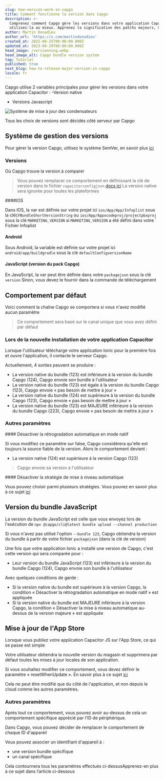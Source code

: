 ```yaml
---
slug: how-version-work-in-capgo
title: Comment fonctionne la version dans Capgo
description: >-
  Comprenez comment Capgo gère les versions dans votre application Capacitor et
  utilisez-la au mieux. Apprenez la signification des patchs majeurs, mineurs.
author: Martin Donadieu
author_url: 'https://x.com/martindonadieu'
created_at: 2022-08-25T00:00:00.000Z
updated_at: 2023-06-29T00:00:00.000Z
head_image: /versionning.webp
head_image_alt: Capgo bundle version system
tag: Tutorial
published: true
next_blog: how-to-release-major-version-in-capgo
locale: fr
---
```


Capgo utilise 2 variables principales pour gérer les versions dans votre application Capacitor :
  -Version native
  - Versions Javascript


<div class="mx-auto" style="width:100%;">
  <img src="/graph_capgowebp" alt="Système de mise à jour des condensateurs">
</div>

Tous les choix de versions sont décidés côté serveur par Capgo

## Système de gestion des versions

Pour gérer la version Capgo, utilisez le système SemVer, en savoir plus [ici](https://semverorg/)
### Versions

Où Capgo trouve la version à comparer

  > Vous pouvez remplacer ce comportement en définissant la clé de version dans le fichier `capacitorconfigjson` [docs ici](/docs/plugin/settings/#version)
  > La version native sera ignorée pour toutes les plateformes

####IOS

 Dans IOS, la var est définie sur votre projet ici `ios/App/App/Infoplist` sous la clé`CFBundleShortVersionString` ou `ios/App/Appxcodeproj/projectpbxproj` sous la clé `MARKETING_VERSION` si `MARKETING_VERSION` a été défini dans votre ` Fichier Infoplist

#### Android

  Sous Android, la variable est définie sur votre projet ici `android/app/buildgradle` sous la clé `defaultConfigversionName`

#### JavaScript (version du pack Capgo)

  En JavaScript, la var peut être définie dans votre `packagejson` sous la clé `version`
  Sinon, vous devez le fournir dans la commande de téléchargement

## Comportement par défaut

Voici comment la chaîne Capgo se comportera si vous n'avez modifié aucun paramètre

> Ce comportement sera basé sur le canal unique que vous avez défini par défaut

### Lors de la nouvelle installation de votre application Capacitor
Lorsque l'utilisateur télécharge votre application Ionic pour la première fois et ouvre l'application, il contacte le serveur Capgo.

Actuellement, 4 sorties peuvent se produire :
  - La version native du bundle (123) est inférieure à la version du bundle Capgo (124), Capgo envoie son bundle à l'utilisateur
  - La version native du bundle (123) est égale à la version du bundle Capgo (123), Capgo envoie « pas besoin de mettre à jour »
  - La version native du bundle (124) est supérieure à la version du bundle Capgo (123), Capgo envoie « pas besoin de mettre à jour »
  - La version native du bundle (123) est MAJEURE inférieure à la version du bundle Capgo (223), Capgo envoie « pas besoin de mettre à jour »

### Autres paramètres

#### Désactiver la rétrogradation automatique en mode natif

Si vous modifiez ce paramètre sur false, Capgo considérera qu'elle est toujours la source fiable de la version.
Alors le comportement devient :
- La version native (124) est supérieure à la version Capgo (123)

> Capgo envoie sa version à l'utilisateur

#### Désactiver la stratégie de mise à niveau automatique

Vous pouvez choisir parmi plusieurs stratégies. Vous pouvez en savoir plus à ce sujet [ici](/docs/tooling/cli/#disable-updates-strategy)

## Version du bundle JavaScript

La version du bundle JavaScript est celle que vous envoyez lors de l'exécution de `npx @capgo/cli@latest bundle upload --channel production`

Si vous n'avez pas utilisé l'option `--bundle 123`, Capgo obtiendra la version du bundle à partir de votre fichier `packagejson` (dans la clé de version)

Une fois que votre application Ionic a installé une version de Capgo, c'est cette version qui sera comparée pour :
  - Leur version du bundle JavaScript (123) est inférieure à la version du bundle Capgo (124), Capgo envoie son bundle à l'utilisateur

Avec quelques conditions de garde :
  - Si la version native du bundle est supérieure à la version Capgo, la condition « Désactiver la rétrogradation automatique en mode natif » est appliquée
  - Si la version native du bundle est MAJEURE inférieure à la version Capgo, la condition « Désactiver la mise à niveau automatique au-dessus de la version majeure » ​​est appliquée

## Mise à jour de l'App Store

Lorsque vous publiez votre application Capacitor JS sur l'App Store, ce qui se passe est simple

Votre utilisateur obtiendra la nouvelle version du magasin et supprimera par défaut toutes les mises à jour locales de son application.

Si vous souhaitez modifier ce comportement, vous devez définir le paramètre « resetWhenUpdate ». En savoir plus à ce sujet [ici](/docs/plugin/api#settings)

Cela ne peut être modifié que du côté de l'application, et non depuis le cloud comme les autres paramètres.

### Autres paramètres

Après tout ce comportement, vous pouvez avoir au-dessus de cela un comportement spécifique apprécié par l'ID de périphérique.

Dans Capgo, vous pouvez décider de remplacer le comportement de chaque ID d'appareil

Vous pouvez associer un identifiant d'appareil à :
  - une version bundle spécifique
  - un canal spécifique

Cela contournera tous les paramètres effectués ci-dessusApprenez-en plus à ce sujet dans l’article ci-dessous